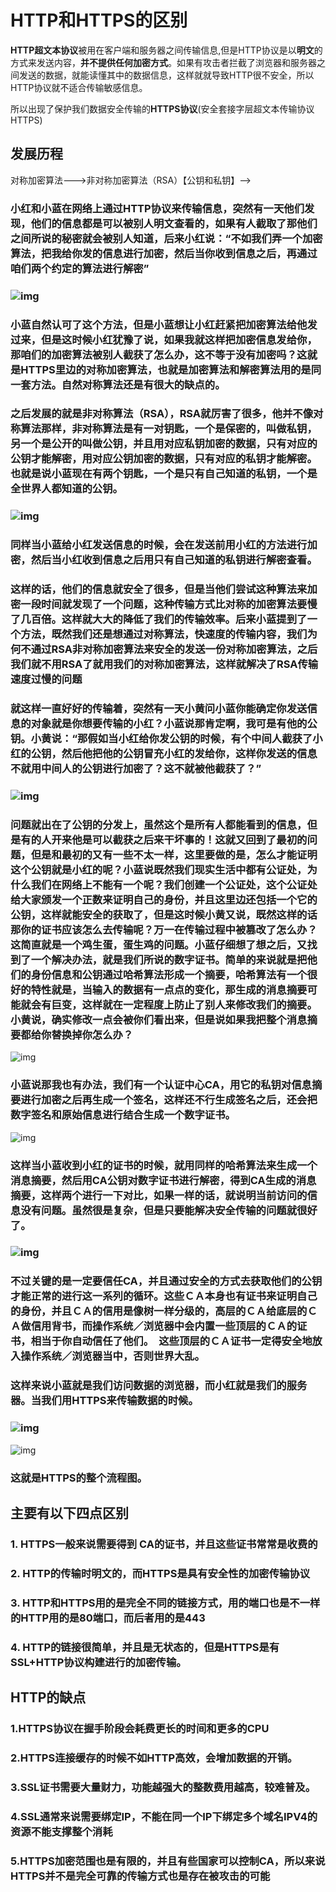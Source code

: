 # HTTP和HTTPS的区别

**HTTP超文本协议**被用在客户端和服务器之间传输信息,但是HTTP协议是以**明文**的方式来发送内容，**并不提供任何加密方式**。如果有攻击者拦截了浏览器和服务器之间发送的数据，就能读懂其中的数据信息，这样就就导致HTTP很不安全，所以HTTP协议就不适合传输敏感信息。

所以出现了保护我们数据安全传输的**HTTPS协议**(安全套接字层超文本传输协议HTTPS)

## 发展历程

对称加密算法--->非对称加密算法（RSA）【公钥和私钥】--> 

### 小红和小蓝在网络上通过HTTP协议来传输信息，突然有一天他们发现，他们的信息都是可以被别人明文查看的，如果有人截取了那他们之间所说的秘密就会被别人知道，后来小红说：“不如我们弄一个加密算法，把我给你发的信息进行加密，然后当你收到信息之后，再通过咱们两个约定的算法进行解密”

### ![img](photo/20181013154301624)

### 小蓝自然认可了这个方法，但是小蓝想让小红赶紧把加密算法给他发过来，但是这时候小红犹豫了说，如果我就这样把加密信息发给你，那咱们的加密算法被别人截获了怎么办，这不等于没有加密吗？这就是HTTPS里边的对称加密算法，也就是加密算法和解密算法用的是同一套方法。自然对称算法还是有很大的缺点的。

### 之后发展的就是非对称算法（RSA），RSA就厉害了很多，他并不像对称算法那样，非对称算法是有一对钥匙，一个是保密的，叫做私钥，另一个是公开的叫做公钥，并且用对应私钥加密的数据，只有对应的公钥才能解密，用对应公钥加密的数据，只有对应的私钥才能解密。也就是说小蓝现在有两个钥匙，一个是只有自己知道的私钥，一个是全世界人都知道的公钥。

### ![img](photo/20181013154324217)

### 同样当小蓝给小红发送信息的时候，会在发送前用小红的方法进行加密，然后当小红收到信息之后用只有自己知道的私钥进行解密查看。

### 这样的话，他们的信息就安全了很多，但是当他们尝试这种算法来加密一段时间就发现了一个问题，这种传输方式比对称的加密算法要慢了几百倍。这样就大大的降低了我们的传输效率。后来小蓝提到了一个方法，既然我们还是想通过对称算法，快速度的传输内容，我们为何不通过RSA非对称加密算法来安全的发送一份对称加密算法，之后我们就不用RSA了就用我们的对称加密算法，这样就解决了RSA传输速度过慢的问题

### 就这样一直好好的传输着，突然有一天小黄问小蓝你能确定你发送信息的对象就是你想要传输的小红？小蓝说那肯定啊，我可是有他的公钥。小黄说：“那假如当小红给你发公钥的时候，有个中间人截获了小红的公钥，然后他把他的公钥冒充小红的发给你，这样你发送的信息不就用中间人的公钥进行加密了？这不就被他截获了？”

### ![img](photo/20181013154349171)

### 问题就出在了公钥的分发上，虽然这个是所有人都能看到的信息，但是有的人开来他是可以截获之后来干坏事的！这就又回到了最初的问题，但是和最初的又有一些不太一样，这里要做的是，怎么才能证明这个公钥就是小红的呢？小蓝说既然我们现实生活中都有公证处，为什么我们在网络上不能有一个呢？我们创建一个公证处，这个公证处给大家颁发一个正数来证明自己的身份，并且这里边还包括一个它的公钥，这样就能安全的获取了，但是这时候小黄又说，既然这样的话那你的证书应该怎么去传输呢？万一在传输过程中被篡改了怎么办？这简直就是一个鸡生蛋，蛋生鸡的问题。小蓝仔细想了想之后，又找到了一个解决办法，就是我们所说的数字证书。简单的来说就是把他们的身份信息和公钥通过哈希算法形成一个摘要，哈希算法有一个很好的特性就是，当输入的数据有一点点的变化，那生成的消息摘要可能就会有巨变，这样就在一定程度上防止了别人来修改我们的摘要。小黄说，确实修改一点会被你们看出来，但是说如果我把整个消息摘要都给你替换掉你怎么办？

![img](photo/20181013154409469)

### 小蓝说那我也有办法，我们有一个认证中心CA，用它的私钥对信息摘要进行加密之后再生成一个签名，这样还不行生成签名之后，还会把数字签名和原始信息进行结合生成一个数字证书。

![img](photo/20181013154528127)

### 这样当小蓝收到小红的证书的时候，就用同样的哈希算法来生成一个消息摘要，然后用CA公钥对数字证书进行解密，得到CA生成的消息摘要，这样两个进行一下对比，如果一样的话，就说明当前访问的信息没有问题。虽然很是复杂，但是只要能解决安全传输的问题就很好了。

### ![img](photo/20181013154604804)

### 不过关键的是一定要信任CA，并且通过安全的方式去获取他们的公钥才能正常的进行这一系列的循环。这些ＣＡ本身也有证书来证明自己的身份，并且ＣＡ的信用是像树一样分级的，高层的ＣＡ给底层的ＣＡ做信用背书，而操作系统／浏览器中会内置一些顶层的ＣＡ的证书，相当于你自动信任了他们。　这些顶层的ＣＡ证书一定得安全地放入操作系统／浏览器当中，否则世界大乱。

### 这样来说小蓝就是我们访问数据的浏览器，而小红就是我们的服务器。当我们用HTTPS来传输数据的时候。

### ![img](photo/2018101315462116)

![img](photo/20181013154630482)

### 这就是HTTPS的整个流程图。

## 主要有以下四点区别

### 1. HTTPS一般来说需要得到 CA的证书，并且这些证书常常是收费的

### 2. HTTP的传输时明文的，而HTTPS是具有安全性的加密传输协议

### 3. HTTP和HTTPS用的是完全不同的链接方式，用的端口也是不一样的HTTP用的是80端口，而后者用的是443
### 4. HTTP的链接很简单，并且是无状态的，但是HTTPS是有SSL+HTTP协议构建进行的加密传输。

## HTTP的缺点

### 1.HTTPS协议在握手阶段会耗费更长的时间和更多的CPU

### 2.HTTPS连接缓存的时候不如HTTP高效，会增加数据的开销。

### 3.SSL证书需要大量财力，功能越强大的整数费用越高，较难普及。

### 4.SSL通常来说需要绑定IP，不能在同一个IP下绑定多个域名IPV4的资源不能支撑整个消耗

### 5.HTTPS加密范围也是有限的，并且有些国家可以控制CA，所以来说HTTPS并不是完全可靠的传输方式也是存在被攻击的可能